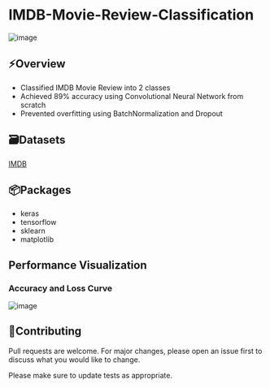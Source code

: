 # IMDB-Movie-Review-Classification
![image](https://user-images.githubusercontent.com/113231185/213904605-7879dc94-7bf5-4ccb-89e8-c94b2e263662.png)
## ⚡️Overview
- Classified IMDB Movie Review into 2 classes
- Achieved 89% accuracy using Convolutional Neural Network from scratch
- Prevented overfitting using BatchNormalization and Dropout

## 🗃️Datasets
[IMDB](https://keras.io/api/datasets/imdb/)

## 📦Packages
- keras
- tensorflow
- sklearn
- matplotlib

## Performance Visualization
### Accuracy and Loss Curve
![image](https://user-images.githubusercontent.com/113231185/213908496-e3b22717-dc0b-4bad-81b5-0eb326b41089.png)

## 👋Contributing

Pull requests are welcome. For major changes, please open an issue first
to discuss what you would like to change.

Please make sure to update tests as appropriate.
